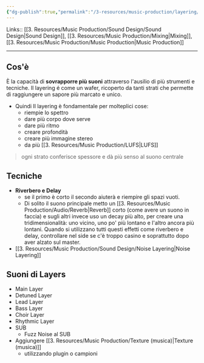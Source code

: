 ```yaml
---
{"dg-publish":true,"permalink":"/3-resources/music-production/layering/","tags":["type/note"]}
---
```


Links:: [[3. Resources/Music Production/Sound Design/Sound Design\|Sound Design]], [[3. Resources/Music Production/Mixing\|Mixing]], [[3. Resources/Music Production/Music Production\|Music Production]]

---
## Cos'è

È la capacità di **sovrapporre più suoni** attraverso l'ausilio di più strumenti e tecniche.
Il layering é come un wafer, ricoperto da tanti strati che permette di raggiungere un sapore più marcato e unico. 

- Quindi Il layering è fondamentale per molteplici cose:
	- riempie lo spettro
	- dare più corpo dove serve
	- dare più ritmo
	- creare profondità
	- creare più immagine stereo
	- da più [[3. Resources/Music Production/LUFS\|LUFS]]

> ogni strato conferisce spessore e dà più senso al suono centrale

## Tecniche

- **Riverbero e Delay**
	- se il primo è corto il secondo aiuterà e riempire gli spazi vuoti.
	- Di solito il suono principale metto un [[3. Resources/Music Production/Audio/Reverb\|Reverb]] corto (come avere un suono in faccia) e sugli altri invece uso un decay più alto, per creare una tridimensionalità: uno vicino, uno po' più lontano e l'altro ancora più lontani.
	  Quando si utilizzano tutti questi effetti come riverbero e delay, controllare nel side se c'è troppo casino e soprattutto dopo aver alzato sul master.
- [[3. Resources/Music Production/Sound Design/Noise Layering\|Noise Layering]]

## Suoni di Layers

- Main Layer
- Detuned Layer
- Lead Layer
- Bass Layer
- Choir Layer
- Rhythmic Layer
- SUB
	- Fuzz Noise al SUB
- Aggiungere [[3. Resources/Music Production/Texture (musica)\|Texture (musica)]] 
	- utilizzando plugin o campioni


